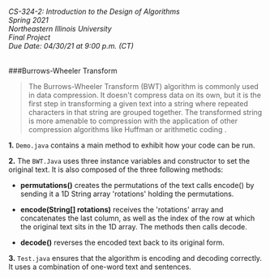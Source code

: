 ###### CS-324-2: Introduction to the Design of Algorithms <br> Spring 2021 <br> Northeastern Illinois University <br> Final Project <br> Due Date: 04/30/21 at 9:00 p.m. (CT) 

###Burrows-Wheeler Transform 

> The Burrows-Wheeler Transform (BWT) algorithm is commonly used in data compression. 
> It doesn't compress data on its own, but it is the first step in transforming a given text into a string 
> where repeated characters in that string are grouped together. 
> The transformed string is more amenable to compression with the application of other compression algorithms like Huffman or arithmetic coding . 

**1.** `Demo.java` contains a main method to exhibit how your code can be run.


**2.** The `BWT.Java` uses three instance variables and constructor to set the original text. It is also composed of the three following methods:

- **permutations()** creates the permutations of the text calls encode() by sending it a 1D String array 'rotations' holding the permutations. 

- **encode(String[] rotations)** receives the 'rotations' array and concatenates the last column, as well as the index of the row at which the original text sits in the 1D array. The methods then calls decode. 
     
- **decode()** reverses the encoded text back to its original form. 

**3.** `Test.java` ensures that the algorithm is encoding and decoding correctly. It uses a combination of one-word text and sentences. 




